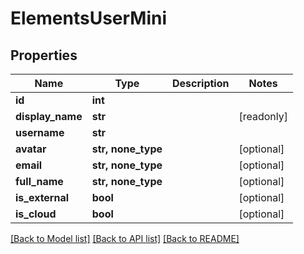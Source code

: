 # ElementsUserMini


## Properties

Name | Type | Description | Notes
------------ | ------------- | ------------- | -------------
**id** | **int** |  | 
**display_name** | **str** |  | [readonly] 
**username** | **str** |  | 
**avatar** | **str, none_type** |  | [optional] 
**email** | **str, none_type** |  | [optional] 
**full_name** | **str, none_type** |  | [optional] 
**is_external** | **bool** |  | [optional] 
**is_cloud** | **bool** |  | [optional] 

[[Back to Model list]](../#documentation-for-models) [[Back to API list]](../#documentation-for-api-endpoints) [[Back to README]](../)


